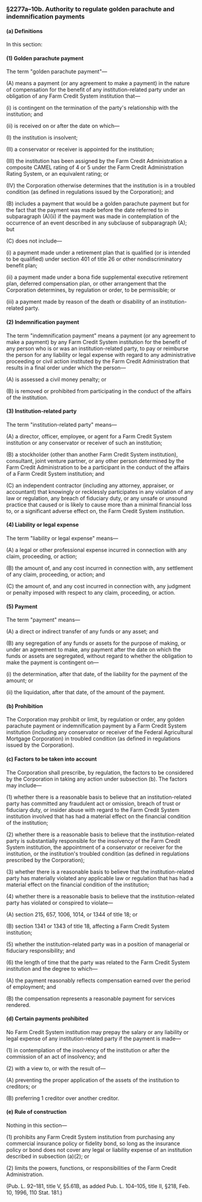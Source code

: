 ### §2277a–10b. Authority to regulate golden parachute and indemnification payments ###

#### (a) Definitions ####

In this section:

#### (1) Golden parachute payment ####

The term "golden parachute payment"—

(A) means a payment (or any agreement to make a payment) in the nature of compensation for the benefit of any institution-related party under an obligation of any Farm Credit System institution that—

(i) is contingent on the termination of the party's relationship with the institution; and

(ii) is received on or after the date on which—

(I) the institution is insolvent;

(II) a conservator or receiver is appointed for the institution;

(III) the institution has been assigned by the Farm Credit Administration a composite CAMEL rating of 4 or 5 under the Farm Credit Administration Rating System, or an equivalent rating; or

(IV) the Corporation otherwise determines that the institution is in a troubled condition (as defined in regulations issued by the Corporation); and

(B) includes a payment that would be a golden parachute payment but for the fact that the payment was made before the date referred to in subparagraph (A)(ii) if the payment was made in contemplation of the occurrence of an event described in any subclause of subparagraph (A); but

(C) does not include—

(i) a payment made under a retirement plan that is qualified (or is intended to be qualified) under section 401 of title 26 or other nondiscriminatory benefit plan;

(ii) a payment made under a bona fide supplemental executive retirement plan, deferred compensation plan, or other arrangement that the Corporation determines, by regulation or order, to be permissible; or

(iii) a payment made by reason of the death or disability of an institution-related party.

#### (2) Indemnification payment ####

The term "indemnification payment" means a payment (or any agreement to make a payment) by any Farm Credit System institution for the benefit of any person who is or was an institution-related party, to pay or reimburse the person for any liability or legal expense with regard to any administrative proceeding or civil action instituted by the Farm Credit Administration that results in a final order under which the person—

(A) is assessed a civil money penalty; or

(B) is removed or prohibited from participating in the conduct of the affairs of the institution.

#### (3) Institution-related party ####

The term "institution-related party" means—

(A) a director, officer, employee, or agent for a Farm Credit System institution or any conservator or receiver of such an institution;

(B) a stockholder (other than another Farm Credit System institution), consultant, joint venture partner, or any other person determined by the Farm Credit Administration to be a participant in the conduct of the affairs of a Farm Credit System institution; and

(C) an independent contractor (including any attorney, appraiser, or accountant) that knowingly or recklessly participates in any violation of any law or regulation, any breach of fiduciary duty, or any unsafe or unsound practice that caused or is likely to cause more than a minimal financial loss to, or a significant adverse effect on, the Farm Credit System institution.

#### (4) Liability or legal expense ####

The term "liability or legal expense" means—

(A) a legal or other professional expense incurred in connection with any claim, proceeding, or action;

(B) the amount of, and any cost incurred in connection with, any settlement of any claim, proceeding, or action; and

(C) the amount of, and any cost incurred in connection with, any judgment or penalty imposed with respect to any claim, proceeding, or action.

#### (5) Payment ####

The term "payment" means—

(A) a direct or indirect transfer of any funds or any asset; and

(B) any segregation of any funds or assets for the purpose of making, or under an agreement to make, any payment after the date on which the funds or assets are segregated, without regard to whether the obligation to make the payment is contingent on—

(i) the determination, after that date, of the liability for the payment of the amount; or

(ii) the liquidation, after that date, of the amount of the payment.

#### (b) Prohibition ####

The Corporation may prohibit or limit, by regulation or order, any golden parachute payment or indemnification payment by a Farm Credit System institution (including any conservator or receiver of the Federal Agricultural Mortgage Corporation) in troubled condition (as defined in regulations issued by the Corporation).

#### (c) Factors to be taken into account ####

The Corporation shall prescribe, by regulation, the factors to be considered by the Corporation in taking any action under subsection (b). The factors may include—

(1) whether there is a reasonable basis to believe that an institution-related party has committed any fraudulent act or omission, breach of trust or fiduciary duty, or insider abuse with regard to the Farm Credit System institution involved that has had a material effect on the financial condition of the institution;

(2) whether there is a reasonable basis to believe that the institution-related party is substantially responsible for the insolvency of the Farm Credit System institution, the appointment of a conservator or receiver for the institution, or the institution's troubled condition (as defined in regulations prescribed by the Corporation);

(3) whether there is a reasonable basis to believe that the institution-related party has materially violated any applicable law or regulation that has had a material effect on the financial condition of the institution;

(4) whether there is a reasonable basis to believe that the institution-related party has violated or conspired to violate—

(A) section 215, 657, 1006, 1014, or 1344 of title 18; or

(B) section 1341 or 1343 of title 18, affecting a Farm Credit System institution;

(5) whether the institution-related party was in a position of managerial or fiduciary responsibility; and

(6) the length of time that the party was related to the Farm Credit System institution and the degree to which—

(A) the payment reasonably reflects compensation earned over the period of employment; and

(B) the compensation represents a reasonable payment for services rendered.

#### (d) Certain payments prohibited ####

No Farm Credit System institution may prepay the salary or any liability or legal expense of any institution-related party if the payment is made—

(1) in contemplation of the insolvency of the institution or after the commission of an act of insolvency; and

(2) with a view to, or with the result of—

(A) preventing the proper application of the assets of the institution to creditors; or

(B) preferring 1 creditor over another creditor.

#### (e) Rule of construction ####

Nothing in this section—

(1) prohibits any Farm Credit System institution from purchasing any commercial insurance policy or fidelity bond, so long as the insurance policy or bond does not cover any legal or liability expense of an institution described in subsection (a)(2); or

(2) limits the powers, functions, or responsibilities of the Farm Credit Administration.

(Pub. L. 92–181, title V, §5.61B, as added Pub. L. 104–105, title II, §218, Feb. 10, 1996, 110 Stat. 181.)